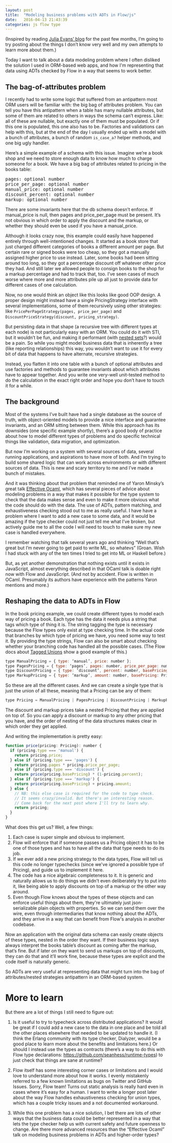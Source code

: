 ```yaml
---
layout: post
title:  "Modeling business problems with ADTs in Flow/js"
date:   2016-04-13 21:43:39
categories: js flow type
---
```


(Inspired by reading [Julia Evans’ blog](http://jvns.ca) for the past few months, I’m going to try posting about the things I don’t know very well and my own attempts to learn more about them.)

Today I want to talk about a data modeling problem where I often disliked the solution I used in ORM-based web apps, and how I'm representing that data using ADTs checked by Flow in a way that seems to work better.

## The bag-of-attributes problem

I recently had to write some logic that suffered from an antipattern most ORM users will be familiar with: the big bag of attributes problem. You can tell you have this antipattern when a table has many nullable attributes, but some of them are related to others in ways the schema can’t express. Like: all of these are nullable, but exactly one of them must be populated. Or if this one is populated, this one also has to be. Factories and validations can help with this, but at the end of the day I usually ended up with a model with a bunch of attributes, a bunch of random `is_case_a?` helper methods, and one big ugly handler.

Here’s a simple example of a schema with this issue. Imagine we’re a book shop and we need to store enough data to know how much to charge someone for a book. We have a big bag of attributes related to pricing in the books table:

<pre>pages: optional number
price_per_page: optional number
manual_price: optional number
discount_percent: optional number
markup: optional number</pre>

There are some invariants here that the db schema doesn’t enforce. If manual_price is null, then pages and price_per_page must be present. It’s not obvious in which order to apply the discount and the markup, or whether they should even be used if you have a manual_price.

Although it looks crazy now, this example could easily have happened entirely through well-intentioned changes. It started as a book store that just charged different categories of books a different amount per page. But certain rare or signed books were too cheap, so they got a manually assigned higher price to use instead. Later, some books had been sitting around too long, so they got a percentage discount off whatever other price they had. And still later we allowed people to consign books to the shop for a markup percentage and had to track that, too. I’ve seen cases of much worse where more and more attributes pile up all just to provide data for different cases of one calculation.

Now, no one would think an object like this looks like good OOP design. A proper design might instead have a single PricingStrategy interface with several implementations, some of them recursively using other strategies: like `PricePerPageStrategy(pages, price_per_page)` and `DiscountPriceStrategy(discount, pricing_strategy)`.

But persisting data in that shape (a recursive tree with different types at each node) is not particularly easy with an ORM. You could do it with STI, but it wouldn’t be fun, and making it performant (with [nested sets](https://en.wikipedia.org/wiki/Nested_set_model)?) would be a pain. So while you might model business data that is inherently a tree (like reporting relationships) this way, you wouldn’t want to use it for every bit of data that happens to have alternate, recursive strategies.

Instead, you flatten it into one table with a bunch of optional attributes and use factories and methods to guarantee invariants about which attributes have to appear together. And you write one very-well unit-tested method to do the calculation in the exact right order and hope you don’t have to touch it for a while.

## The background

Most of the systems I’ve built have had a single database as the source of truth, with object-oriented models to provide a nice interface and guarantee invariants, and an ORM sitting between them. While this approach has its downsides (one specific example shortly), there’s a good body of practice about how to model different types of problems and do specific technical things like validation, data migration, and optimization.

But now I’m working on a system with several sources of data, several running applications, and aspirations to have more of both. And I’m trying to build some shared logic that can work across environments or with different sources of data. This is new and scary territory to me and I’ve made a bunch of mistakes. 

And it was thinking about that problem that reminded me of Yaron Minsky’s great talk [Effective Ocaml](https://vimeo.com/14313378), which has several pieces of advice about modeling problems in a way that makes it possible for the type system to check that the data makes sense and even to make it more obvious what the code should do with the data. The use of ADTs, pattern matching, and exhaustiveness checking stood out to me as really useful. I have have a problem where I want to add a new case to some data, and it would be amazing if the type checker could not just tell me what I’ve broken, but actively guide me to all the code I will need to touch to make sure my new case is handled everywhere.

I remember watching that talk several years ago and thinking “Well that’s great but I’m never going to get paid to write ML, so whatevs” (Groan. Wish I had stuck with any of the ten times I tried to get into ML or Haskell before.) 

But, as yet another demonstration that nothing exists until it exists in JavaScript, almost everything described in that OCaml talk is doable right now with Flow and JavaScript. (And not by accident. Flow is written in OCaml. Presumably its authors have experience with the patterns Yaron mentions and more.)

## Reshaping the data to ADTs in Flow

In the book pricing example, we could create different types to model each way of pricing a book. Each type has the data it needs plus a string that tags which type of thing it is. The string tagging the type is necessary because the Flow types only exist at type checking time. In the actual code that branches by which type of pricing we have, you need some way to test it. By providing the type strings, Flow can also be smart about checking whether your branching code has handled all the possible cases. (The Flow docs about [Tagged Unions](http://flowtype.org/docs/dynamic-type-tests.html#tagged-unions) show a good example of this.)

```js
type ManualPricing = { type: ‘manual’, price: number };
type PagesPricing = { type: ‘pages’, pages: number, price_per_page: number };
type DiscountPricing = { type: ‘discount’, percent: number, basePricing: Pricing };
type MarkupPricing = { type: ‘markup’, amount: number, basePricing: Pricing };
```

So these are all the different cases. And we can create a single type that is just the union of all these, meaning that a Pricing can be any of them:

```js
type Pricing = ManualPricing | PagesPricing | DiscountPricing | MarkupPricing;
```

The discount and markup prices take a nested Pricing that they are applied on top of. So you can apply a discount or markup to any other pricing that you have, and the order of nesting of the data structures makes clear in which order they get applied.

And writing the implementation is pretty easy:

```js
function price(pricing: Pricing): number {
  if (pricing.type === 'manual') {
    return pricing.price;
  } else if (pricing.type === 'pages') {
    return pricing.pages * pricing.price_per_page;
  } else if (pricing.type === 'discount') {
    return price(pricing.basePricing) * (1-pricing.percent);
  } else if (pricing.type === 'markup') {
    return price(pricing.basePricing) + pricing.amount;
  } else {
    // NB: this else case is required for the code to type check.
    // It seems crazy/invalid. But there's an interesting reason.
    // Come back for the next post where I'll try to learn why.
    return pricing;
  }
}
```

What does this get us? Well, a few things:

1. Each case is super simple and obvious to implement.
2. Flow will enforce that if someone passes us a Pricing object it has to be one of those types and has to have all the data that type needs to do its job.
3. If we ever add a new pricing strategy to the data types, Flow will tell us this code no longer typechecks (since we've ignored a possible type of Pricing), and guide us to implement it here.
4. The code has a nice algebraic completeness to it. It is generic and naturally allows us to do things we didn't even deliberately try to put into it, like being able to apply discounts on top of a markup or the other way around.
5. Even though Flow knows about the types of these objects and can enforce useful things about them, they're ultimately just json-serializable plain objects with properties. So we can send them over the wire, even through intermediaries that know nothing about the ADTs, and they arrive in a way that can benefit from Flow's analysis in another codebase.

Now an application with the original data schema can easily create objects of these types, nested in the order they want. If their business logic says always interpret the books table’s discount as coming after the markup, that’s fine. But if later on they want to send us markups on top of discounts, they can do that and it’ll work fine, because these types are explicit and the code itself is naturally generic.

So ADTs are very useful at representing data that might turn into the bag of attributes/nested strategies antipattern in an ORM-based system.

# More to learn

But there are a lot of things I still need to figure out:

1. Is it useful to try to typecheck across distributed applications? It would be great if I could add a new case to the data in one place and be told all the other places elsewhere that needed to be updated to handle it. (I think the Erlang community with its type checker, Dialyzer, would be a good place to learn more about the benefits and limitations here.) Or should I instead use the types as contracts (there’s a way to do this with Flow type declarations: https://github.com/seanhess/runtime-types) to just check that things are sane at runtime?

2. Flow itself has some interesting corner cases or limitations and I would love to understand more about how it works. I evenly mistakenly referred to a few known limitations as bugs on Twitter and GitHub Issues. Sorry, Flow team! Turns out static analysis is really hard even in cases where it’s easy for a human. I want to write a longer post later about the way Flow handles exhaustiveness checking for union types, which has a couple tricky issues and a not documented workaround.

3. While this one problem has a nice solution, I bet there are lots of other ways that the business data could be better represented in a way that lets the type checker help us with current safety and future openness to change. Are there more advanced resources than the “Effective Ocaml” talk on modeling business problems in ADTs and higher-order types?
